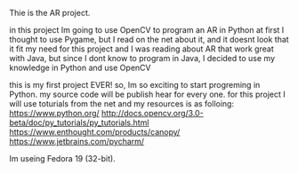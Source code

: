 Thie is the AR project.
	
in this project Im going to use OpenCV to program an AR in Python
at first I thought to use Pygame, but I read on the net about it, and it
doesnt look that it fit my need for this project and I was reading about
AR that work great with Java, but since I dont know to program in Java,
I decided to use my knowledge in Python and use OpenCV

this is my first project EVER! so, Im so exciting to start progreming in
Python. my source code will be publish hear for every one.
for this project I will use toturials from the net
and my resources is as folloing:
https://www.python.org/
http://docs.opencv.org/3.0-beta/doc/py_tutorials/py_tutorials.html
https://www.enthought.com/products/canopy/
https://www.jetbrains.com/pycharm/
	
Im useing Fedora 19 (32-bit).
		

